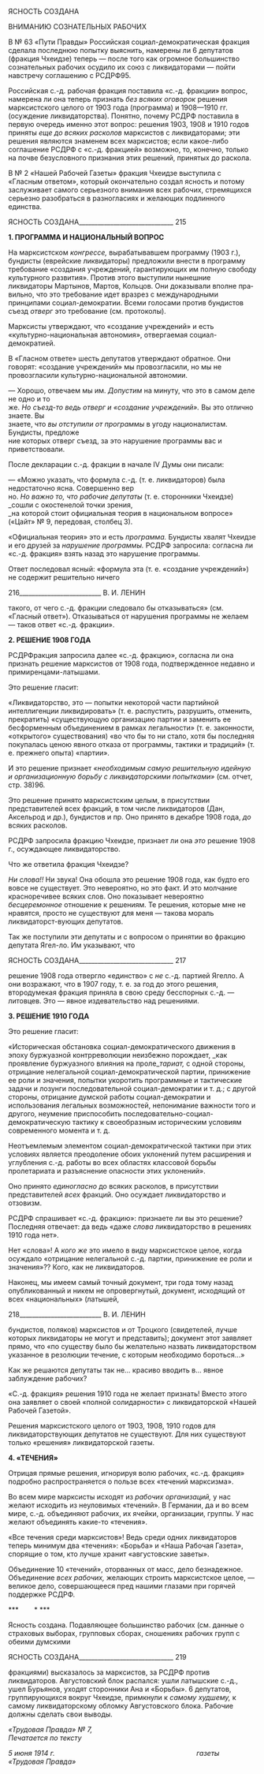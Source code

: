 ЯСНОСТЬ СОЗДАНА

ВНИМАНИЮ СОЗНАТЕЛЬНЫХ РАБОЧИХ

В № 63 «Пути Правды» Российская социал-демократическая фракция сделала по­следнюю попытку выяснить, намерены ли 6 депутатов (фракция Чхеидзе) теперь — по­сле того как огромное большинство сознательных рабочих осудило их союз с ликвида­торами — пойти навстречу соглашению с РСДРФ95.

Российская с.-д. рабочая фракция поставила «с.-д. фракции» вопрос, намерена ли она теперь признать _без всяких оговорок_ решения марксистского целого от 1903 года (про­грамма) и 1908—1910 гг. (осуждение ликвидаторства). Понятно, почему РСДРФ поста­вила в первую очередь именно этот вопрос: решения 1903, 1908 и 1910 годов приняты _еще до всяких расколов_ марксистов с ликвидаторами; эти решения являются знаменем всех марксистов; если какое-либо соглашение РСДРФ с «с.-д. фракцией» возможно, то, конечно, только на почве безусловного признания этих решений, приня­тых до раскола.

В № 2 «Нашей Рабочей Газеты» фракция Чхеидзе выступила с «Гласным ответом», который окончательно создал ясность и потому заслуживает самого серьезного внима­ния всех рабочих, стремящихся серьезно разобраться в разногласиях и желающих под­линного единства.

  

ЯСНОСТЬ СОЗДАНА______________________________ 215

**1. ПРОГРАММА И НАЦИОНАЛЬНЫЙ ВОПРОС**

На марксистском _конгрессе,_ вырабатывавшем программу (1903 г.), бундисты (еврей­ские ликвидаторы) предложили внести в программу требование «создания учреждений, гарантирующих им полную свободу культурного развития». Против этого выступили нынешние ликвидаторы Мартынов, Мартов, Кольцов. Они доказывали вполне пра­вильно, что это требование идет вразрез с международными принципами социал-демократии. Всеми голосами против бундистов съезд _отверг_ это требование (см. про­токолы).

Марксисты утверждают, что «создание учреждений» и есть «культурно-национальная автономия», отвергаемая социал-демократией.

В «Гласном ответе» шесть депутатов утверждают обратное. Они говорят: «создание учреждений» мы провозгласили, но мы не провозгласили культурно-национальной ав­тономии.

— Хорошо, отвечаем мы им. _Допустим_ на минуту, что это в самом деле не одно и то  
же. _Но съезд-то ведь отверг и «создание учреждений»._ Вы это отлично знаете. Вы  
знаете, что _вы отступили от программы_ в угоду националистам. Бундисты, предложе­  
ние которых отверг съезд, за это нарушение программы вас и приветствовали.

После декларации с.-д. фракции в начале IV Думы они писали:

— «Можно указать, что формула с.-д. (т. е. ликвидаторов) была недостаточно ясна. Совершенно вер­  
но. _Но важно то, что рабочие депутаты_ (т. е. сторонники Чхеидзе) _сошли с окостенелой точки зрения,  
_на которой стоит официальная теория в национальном вопросе» («Цайт» № 9, передовая, столбец 3).

«Официальная теория» это и есть _программа._ Бундисты хвалят Чхеидзе и его друзей за _нарушение программы._ РСДРФ запросила: согласна ли «с.-д. фракция» взять назад это нарушение программы.

Ответ последовал ясный: «формула эта (т. е. «создание учреждений») не содержит решительно ничего

  

216__________________________ В. И. ЛЕНИН

такого, от чего с.-д. фракции следовало бы отказываться» (см. «Гласный ответ»). Отказываться от нарушения программы не желаем — таков ответ «с.-д. фракции».

**2. РЕШЕНИЕ 1908 ГОДА**

РСДРФракция запросила далее «с.-д. фракцию», согласна ли она признать решение марксистов от 1908 года, подтвержденное недавно и примиренцами-латышами.

Это решение гласит:

«Ликвидаторство, это — попытки некоторой части партийной интеллигенции лик­видировать» (т. е. распустить, разрушить, отменить, прекратить) «существующую ор­ганизацию партии и заменить ее бесформенным объединением в рамках легальности» (т. е. законности, «открытого» существования) «во что бы то ни стало, хотя бы послед­няя покупалась ценою явного отказа от программы, тактики и традиций» (т. е. прежне­го опыта) «партии».

И это решение признает _«необходимым самую решительную идейную и организаци­онную борьбу с ликвидаторскими попытками»_ (см. отчет, стр. 38)96.

Это решение принято марксистским целым, в присутствии представителей всех фракций, в том числе ликвидаторов (Дан, Аксельрод и др.), бундистов и пр. Оно приня­то в декабре 1908 года, _до_ всяких расколов.

РСДРФ запросила фракцию Чхеидзе, признает ли она _это_ решение 1908 г., осуж­дающее ликвидаторство.

Что же ответила фракция Чхеидзе?

_Ни слова!!_ Ни звука! Она обошла это решение 1908 года, как будто его вовсе не существует. Это невероятно, но это факт. И это молчание красноречивее всяких слов. Оно показывает невероятно _бесцеремонное_ отношение к решениям. Те решения, кото­рые мне не нравятся, просто не существуют для меня — такова мораль ликвидаторст-вующих депутатов.

Так же поступили эти депутаты и с вопросом о принятии во фракцию депутата Ягел-ло. Им указывают, что

  

ЯСНОСТЬ СОЗДАНА______________________________ 217

решение 1908 года отвергло «единство» с _не_ с.-д. партией Ягелло. А они возражают, что в 1907 году, т. е. за год до этого решения, втородумекая фракция приняла в свою среду бесспорных с.-д. — литовцев. Это — явное издевательство над решениями.

**3. РЕШЕНИЕ 1910 ГОДА**

Это решение гласит:

«Историческая обстановка социал-демократического движения в эпоху буржуазной контрреволюции неизбежно порождает, _как проявление буржуазного влияния на проле­__тариат,_ с одной стороны, отрицание нелегальной социал-демократической партии, принижение ее роли и значения, попытки укоротить программные и тактические задачи и лозунги последовательной социал-демократии и т. д.; с другой стороны, отрицание думской работы социал-демократии и использования легальных возможностей, непо­нимание важности того и другого, неумение приспособить последовательно-социал-демократическую тактику к своеобразным историческим условиям современного мо­мента и т. д.

Неотъемлемым элементом социал-демократической тактики при этих условиях яв­ляется преодоление обоих уклонений путем расширения и углубления с.-д. работы во всех областях классовой борьбы пролетариата и разъяснение опасности этих уклоне­ний».

Оно принято _единогласно_ до всяких расколов, в присутствии представителей _всех_ фракций. Оно осуждает ликвидаторство и отзовизм.

РСДРФ спрашивает «с.-д. фракцию»: признаете ли вы это решение? Последняя отве­чает: да ведь «даже _слова_ ликвидаторство в решениях 1910 года нет».

Нет «слова»! А _кого же_ это имело в виду марксистское целое, когда осуждало «от­рицание нелегальной с.-д. партии, принижение ее роли и значения»?? Кого, как не лик­видаторов.

Наконец, мы имеем самый точный документ, три года тому назад опубликованный и никем не опровергнутый, документ, исходящий от всех «национальных» (латышей,

  

218__________________________ В. И. ЛЕНИН

бундистов, поляков) марксистов и от Троцкого (свидетелей, лучше которых ликвидато­ры не могут и представить); документ этот заявляет прямо, что «по существу было бы желательно назвать ликвидаторством указанное в резолюции течение, с которым необ­ходимо бороться...»

Как же решаются депутаты так не... красиво вводить в... явное заблуждение рабо­чих?

«С.-д. фракция» решения 1910 года не желает признать! Вместо этого она заявляет о своей «полной солидарности» с ликвидаторской «Нашей Рабочей Газетой».

Решения марксистского целого от 1903, 1908, 1910 годов для ликвидаторствующих депутатов не существуют. Для них существуют только «решения» ликвидаторской га­зеты.

**4. «ТЕЧЕНИЯ»**

Отрицая прямые решения, игнорируя волю рабочих, «с.-д. фракция» подробно рас­пространяется о пользе всех «течений марксизма».

Во всем мире марксисты исходят из _рабочих организаций,_ у нас желают исходить из неуловимых «течений». В Германии, да и во всем мире, с.-д. объединяют рабочих, их ячейки, организации, группы. У нас желают объединять какие-то «течения».

«Все течения среди марксистов»! Ведь среди одних ликвидаторов теперь минимум два «течения»: «Борьба» и «Наша Рабочая Газета», спорящие о том, кто лучше хранит «августовские заветы».

Объединение 10 «течений», оторванных от масс, дело безнадежное. Объединение _всех рабочих,_ желающих строить марксистское целое, — великое дело, совершающееся пред нашими глазами при горячей поддержке РСДРФ.

***        * ***

Ясность создана. Подавляющее большинство рабочих (см. данные о страховых вы­борах, групповых сборах, сношениях рабочих групп с обеими думскими

  

ЯСНОСТЬ СОЗДАНА______________________________ 219

фракциями) высказалось за марксистов, за РСДРФ против ликвидаторов. Августовский блок распался: ушли латышские с.-д., ушел Бурьянов, уходят сторонники Ана и «Борь­бы». 6 депутатов, группирующихся вокруг Чхеидзе, примкнули к _самому худшему,_ к самому ликвидаторскому обломку Августовского блока. Рабочие должны сделать свои выводы.

_«Трудовая Правда» № 7,                                                                   Печатается по тексту_

_5 июня 1914 г.                                                                         газеты «Трудовая Правда»_